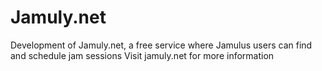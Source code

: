 # Jamuly.net
Development of Jamuly.net, a free service where Jamulus users can find and schedule jam sessions
Visit jamuly.net for more information
